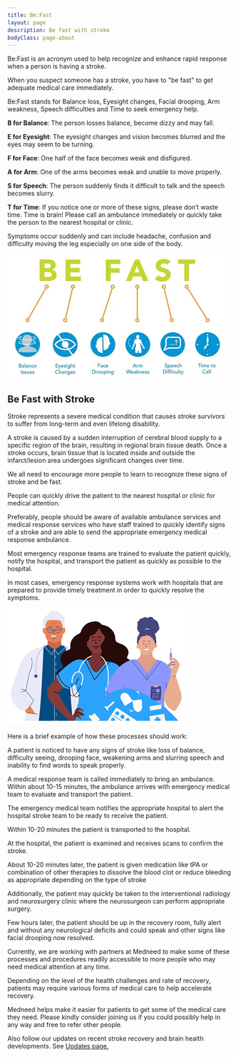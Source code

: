 ```yaml
---
title: Be:Fast
layout: page
description: Be fast with stroke
bodyClass: page-about
---
```


Be:Fast is an acronym used to help recognize and enhance rapid response when a person is having a stroke.

When you suspect someone has a stroke, you have to "be fast" to get adequate medical care immediately.

Be:Fast stands for Balance loss, Eyesight changes, Facial drooping, Arm weakness, Speech difficulties and Time to seek emergency help.

**B for Balance**: The person losses balance, become dizzy and may fall.

**E for Eyesight**: The eyesight changes and vision becomes blurred and the eyes may seem to be turning.

**F for Face**: One half of the face becomes weak and disfigured.

**A for Arm**: One of the arms becomes weak and unable to move properly.

**S for Speech**: The person suddenly finds it difficult to talk and the speech becomes slurry. 

**T for Time**: If you notice one or more of these signs, please don’t waste time. Time is brain! Please call an ambulance immediately or quickly take the person to the nearest hospital or clinic.

Symptoms occur suddenly and can include headache, confusion and difficulty moving the leg especially on one side of the body.

![Be Fast](/images/illustrations/be-fast.jpg)

## Be Fast with Stroke
Stroke represents a severe medical condition that causes stroke survivors to suffer from long-term and even lifelong disability. 

A stroke is caused by a sudden interruption of cerebral blood supply to a specific region of the brain, resulting in regional brain tissue death. Once a stroke occurs, brain tissue that is located inside and outside the infarct/lesion area undergoes significant changes over time. 

We all need to encourage more people to learn to recognize these signs of stroke and be fast. 

People can quickly drive the patient to the nearest hospital or clinic for medical attention. 

Preferably, people should be aware of available ambulance services and medical response services who have staff trained to quickly identify signs of a stroke and are able to send the appropriate emergency medical response ambulance.

Most emergency response teams are trained to evaluate the patient quickly, notify the hospital, and transport the patient as quickly as possible to the hospital. 

In most cases, emergency response systems work with hospitals that are prepared to provide timely treatment in order to quickly resolve the symptoms.

![Medical Professionals](/images/illustrations/med-pros.png)

Here is a brief example of how these processes should work:

A patient is noticed to have any signs of stroke like loss of balance, difficulty seeing, drooping face, weakening arms and slurring speech and inability to find words to speak properly. 

A medical response team is called immediately to bring an ambulance.
Within about 10-15 minutes, the ambulance arrives with emergency medical team to evaluate and transport the patient.

The emergency medical team notifies the appropriate hospital to alert the hospital stroke team to be ready to receive the patient. 

Within 10-20 minutes the patient is transported to the hospital. 

At the hospital, the patient is examined and receives scans to confirm the stroke. 

About 10-20 minutes later, the patient is given medication like tPA or combination of other therapies to dissolve the blood clot or reduce bleeding as appropriate depending on the type of stroke 

Additionally, the patient may quickly be taken to the interventional radiology and neurosurgery clinic where the neurosurgeon can perform appropriate surgery.   

Few hours later, the patient should be up in the recovery room, fully alert and without any neurological deficits and could speak and other signs like facial drooping now resolved.

Currently, we are working with partners at Medneed to make some of these processes and procedures readily accessible to more people who may need medical attention at any time. 

Depending on the level of the health challenges and rate of recovery, patients may require various forms of medical care to help accelerate recovery. 

Medneed helps make it easier for patients to get some of the medical care they need. Please kindly consider joining us if you could possibly help in any way and free to refer other people.

Also follow our updates on recent stroke recovery and brain health developments. See <a href="/services/updates" >Updates page.</a>
